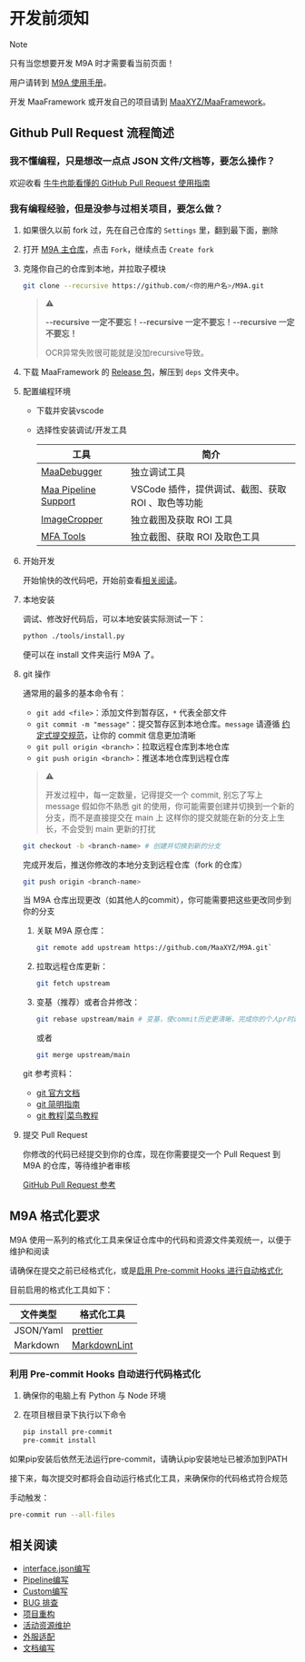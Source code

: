 # 开发前须知

> [!NOTE]
>
> 只有当您想要开发 M9A 时才需要看当前页面！
>
> 用户请转到 [M9A 使用手册](../manual/新手上路.md)。
>
> 开发 MaaFramework 或开发自己的项目请到 [MaaXYZ/MaaFramework](https://github.com/MaaXYZ/MaaFramework)。

## Github Pull Request 流程简述

### 我不懂编程，只是想改一点点 JSON 文件/文档等，要怎么操作？

欢迎收看 [牛牛也能看懂的 GitHub Pull Request 使用指南](https://maa.plus/docs/zh-cn/develop/pr-tutorial.html)

### 我有编程经验，但是没参与过相关项目，要怎么做？

1. 如果很久以前 fork 过，先在自己仓库的 `Settings` 里，翻到最下面，删除

2. 打开 [M9A 主仓库](https://github.com/MaaXYZ/M9A)，点击 `Fork`，继续点击 `Create fork`

3. 克隆你自己的仓库到本地，并拉取子模块

    ```bash
    git clone --recursive https://github.com/<你的用户名>/M9A.git
    ```

    > ⚠
    >
    > **--recursive 一定不要忘！****--recursive 一定不要忘！****--recursive 一定不要忘！**
    >
    > OCR异常失败很可能就是没加recursive导致。

4. 下载 MaaFramework 的 [Release 包](https://github.com/MaaXYZ/MaaFramework/releases)，解压到 `deps` 文件夹中。

5. 配置编程环境

    - 下载并安装vscode
    - 选择性安装调试/开发工具

        | 工具 | 简介 |
        | --- | --- |
        | [MaaDebugger](https://github.com/MaaXYZ/MaaDebugger) | 独立调试工具 |
        | [Maa Pipeline Support](https://marketplace.visualstudio.com/items?itemName=nekosu.maa-support) | VSCode 插件，提供调试、截图、获取 ROI 、取色等功能 |
        | [ImageCropper](https://github.com/MaaXYZ/MaaFramework/tree/main/tools/ImageCropper) | 独立截图及获取 ROI 工具 |
        | [MFA Tools](https://github.com/SweetSmellFox/MFATools) | 独立截图、获取 ROI 及取色工具 |

6. 开始开发

    开始愉快的改代码吧，开始前查看[相关阅读](#相关阅读)。

7. 本地安装

    调试、修改好代码后，可以本地安装实际测试一下：

    ```bash
    python ./tools/install.py
    ```

    便可以在 install 文件夹运行 M9A 了。

8. git 操作

    通常用的最多的基本命令有：
    - `git add <file>`：添加文件到暂存区，`*` 代表全部文件
    - `git commit -m "message"`：提交暂存区到本地仓库。`message` 请遵循 [约定式提交规范](https://www.conventionalcommits.org/zh-hans/v1.0.0/)，让你的 commit 信息更加清晰
    - `git pull origin <branch>`：拉取远程仓库到本地仓库
    - `git push origin <branch>`：推送本地仓库到远程仓库

    > ⚠
    >
    > 开发过程中，每一定数量，记得提交一个 commit, 别忘了写上 message
    > 假如你不熟悉 git 的使用，你可能需要创建并切换到一个新的分支，而不是直接提交在 main 上
    > 这样你的提交就能在新的分支上生长，不会受到 main 更新的打扰

    ```bash
    git checkout -b <branch-name> # 创建并切换到新的分支
    ```

    完成开发后，推送你修改的本地分支到远程仓库（fork 的仓库）

    ```bash
    git push origin <branch-name>
    ```

    当 M9A 仓库出现更改（如其他人的commit），你可能需要把这些更改同步到你的分支

    1. 关联 M9A 原仓库：

        ```bash
        git remote add upstream https://github.com/MaaXYZ/M9A.git`
        ```

    2. 拉取远程仓库更新：

        ```bash
        git fetch upstream
        ```

    3. 变基（推荐）或者合并修改：

        ```bash
        git rebase upstream/main # 变基，使commit历史更清晰，完成你的个人pr时建议使用rebase而不是merge来合并修改
        ```

        或者

        ```bash
        git merge upstream/main
        ```

    git 参考资料：
    - [git 官方文档](https://git-scm.com/docs)
    - [git 简明指南](https://www.runoob.com/manual/git-guide/)
    - [git 教程|菜鸟教程](https://www.runoob.com/git/git-tutorial.html)

9. 提交 Pull Request

    你修改的代码已经提交到你的仓库，现在你需要提交一个 Pull Request 到 M9A 的仓库，等待维护者审核

    [GitHub Pull Request 参考](https://maa.plus/docs/zh-cn/develop/pr-tutorial.html)

## M9A 格式化要求

M9A 使用一系列的格式化工具来保证仓库中的代码和资源文件美观统一，以便于维护和阅读

请确保在提交之前已经格式化，或是[启用 Pre-commit Hooks 进行自动格式化](#pre-commit-hooks)

目前启用的格式化工具如下：

| 文件类型 | 格式化工具 |
| --- | --- |
| JSON/Yaml | [prettier](https://prettier.io/) |
| Markdown | [MarkdownLint](https://github.com/DavidAnson/markdownlint-cli2) |

### 利用 Pre-commit Hooks 自动进行代码格式化

<a id="pre-commit-hooks"></a>

1. 确保你的电脑上有 Python 与 Node 环境

2. 在项目根目录下执行以下命令

    ```bash
    pip install pre-commit
    pre-commit install
    ```

如果pip安装后依然无法运行pre-commit，请确认pip安装地址已被添加到PATH

接下来，每次提交时都将会自动运行格式化工具，来确保你的代码格式符合规范

手动触发：

```bash
pre-commit run --all-files
```

## 相关阅读

- [interface.json编写](./interface.json编写.md)
- [Pipeline编写](./Pipeline编写.md)
- [Custom编写](./Custom编写.md)
- [BUG 排查](./Bug排查.md)
- [项目重构](./项目重构.md)
- [活动资源维护](./活动资源维护.md)
- [外服适配](./外服适配.md)
- [文档编写](./文档编写.md)
